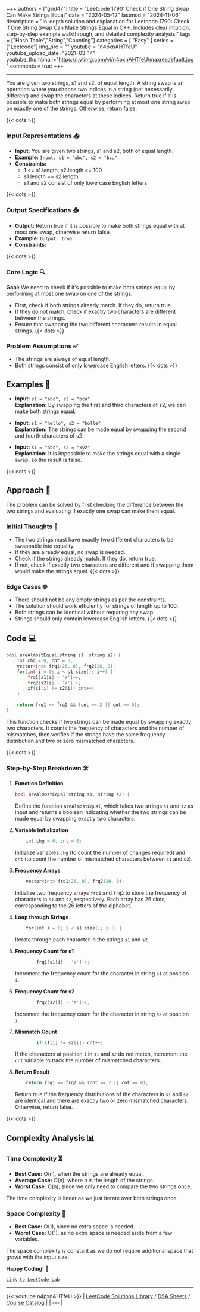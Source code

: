 
+++
authors = ["grid47"]
title = "Leetcode 1790: Check if One String Swap Can Make Strings Equal"
date = "2024-05-12"
lastmod = "2024-11-06"
description = "In-depth solution and explanation for Leetcode 1790: Check if One String Swap Can Make Strings Equal in C++. Includes clear intuition, step-by-step example walkthrough, and detailed complexity analysis."
tags = ["Hash Table","String","Counting"]
categories = [
    "Easy"
]
series = ["Leetcode"]
img_src = ""
youtube = "n4pxnAHTfeU"
youtube_upload_date="2021-03-14"
youtube_thumbnail="https://i.ytimg.com/vi/n4pxnAHTfeU/maxresdefault.jpg"
comments = true
+++



---
You are given two strings, s1 and s2, of equal length. A string swap is an operation where you choose two indices in a string (not necessarily different) and swap the characters at these indices. Return true if it is possible to make both strings equal by performing at most one string swap on exactly one of the strings. Otherwise, return false.
<!--more-->
{{< dots >}}
### Input Representations 📥
- **Input:** You are given two strings, s1 and s2, both of equal length.
- **Example:** `Input: s1 = "abc", s2 = "bca"`
- **Constraints:**
	- 1 <= s1.length, s2.length <= 100
	- s1.length == s2.length
	- s1 and s2 consist of only lowercase English letters

{{< dots >}}
### Output Specifications 📤
- **Output:** Return true if it is possible to make both strings equal with at most one swap, otherwise return false.
- **Example:** `Output: true`
- **Constraints:**

{{< dots >}}
### Core Logic 🔍
**Goal:** We need to check if it's possible to make both strings equal by performing at most one swap on one of the strings.

- First, check if both strings already match. If they do, return true.
- If they do not match, check if exactly two characters are different between the strings.
- Ensure that swapping the two different characters results in equal strings.
{{< dots >}}
### Problem Assumptions ✅
- The strings are always of equal length.
- Both strings consist of only lowercase English letters.
{{< dots >}}
## Examples 🧩
- **Input:** `s1 = "abc", s2 = "bca"`  \
  **Explanation:** By swapping the first and third characters of s2, we can make both strings equal.

- **Input:** `s1 = "hello", s2 = "holle"`  \
  **Explanation:** The strings can be made equal by swapping the second and fourth characters of s2.

- **Input:** `s1 = "abc", s2 = "xyz"`  \
  **Explanation:** It is impossible to make the strings equal with a single swap, so the result is false.

{{< dots >}}
## Approach 🚀
The problem can be solved by first checking the difference between the two strings and evaluating if exactly one swap can make them equal.

### Initial Thoughts 💭
- The two strings must have exactly two different characters to be swappable into equality.
- If they are already equal, no swap is needed.
- Check if the strings already match. If they do, return true.
- If not, check if exactly two characters are different and if swapping them would make the strings equal.
{{< dots >}}
### Edge Cases 🌐
- There should not be any empty strings as per the constraints.
- The solution should work efficiently for strings of length up to 100.
- Both strings can be identical without requiring any swap.
- Strings should only contain lowercase English letters.
{{< dots >}}
## Code 💻
```cpp
bool areAlmostEqual(string s1, string s2) {
    int chg = 0, cnt = 0;
    vector<int> frq1(26, 0), frq2(26, 0);
    for(int i = 0; i < s1.size(); i++) {
        frq1[s1[i] - 'a']++;
        frq2[s2[i] - 'a']++;
        if(s1[i] != s2[i]) cnt++;
    }

    return frq1 == frq2 && (cnt == 2 || cnt == 0);
}
```

This function checks if two strings can be made equal by swapping exactly two characters. It counts the frequency of characters and the number of mismatches, then verifies if the strings have the same frequency distribution and two or zero mismatched characters.

{{< dots >}}
### Step-by-Step Breakdown 🛠️
1. **Function Definition**
	```cpp
	bool areAlmostEqual(string s1, string s2) {
	```
	Define the function `areAlmostEqual`, which takes two strings `s1` and `s2` as input and returns a boolean indicating whether the two strings can be made equal by swapping exactly two characters.

2. **Variable Initialization**
	```cpp
	    int chg = 0, cnt = 0;
	```
	Initialize variables `chg` (to count the number of changes required) and `cnt` (to count the number of mismatched characters between `s1` and `s2`).

3. **Frequency Arrays**
	```cpp
	    vector<int> frq1(26, 0), frq2(26, 0);
	```
	Initialize two frequency arrays `frq1` and `frq2` to store the frequency of characters in `s1` and `s2`, respectively. Each array has 26 slots, corresponding to the 26 letters of the alphabet.

4. **Loop through Strings**
	```cpp
	    for(int i = 0; i < s1.size(); i++) {
	```
	Iterate through each character in the strings `s1` and `s2`.

5. **Frequency Count for s1**
	```cpp
	        frq1[s1[i] - 'a']++;
	```
	Increment the frequency count for the character in string `s1` at position `i`.

6. **Frequency Count for s2**
	```cpp
	        frq2[s2[i] - 'a']++;
	```
	Increment the frequency count for the character in string `s2` at position `i`.

7. **Mismatch Count**
	```cpp
	        if(s1[i] != s2[i]) cnt++;
	```
	If the characters at position `i` in `s1` and `s2` do not match, increment the `cnt` variable to track the number of mismatched characters.

8. **Return Result**
	```cpp
	    return frq1 == frq2 && (cnt == 2 || cnt == 0);
	```
	Return true if the frequency distributions of the characters in `s1` and `s2` are identical and there are exactly two or zero mismatched characters. Otherwise, return false.

{{< dots >}}
## Complexity Analysis 📊
### Time Complexity ⏳
- **Best Case:** O(n), when the strings are already equal.
- **Average Case:** O(n), where n is the length of the strings.
- **Worst Case:** O(n), since we only need to compare the two strings once.

The time complexity is linear as we just iterate over both strings once.

### Space Complexity 💾
- **Best Case:** O(1), since no extra space is needed.
- **Worst Case:** O(1), as no extra space is needed aside from a few variables.

The space complexity is constant as we do not require additional space that grows with the input size.

**Happy Coding! 🎉**


[`Link to LeetCode Lab`](https://leetcode.com/problems/check-if-one-string-swap-can-make-strings-equal/description/)

---
{{< youtube n4pxnAHTfeU >}}
| [LeetCode Solutions Library](https://grid47.xyz/leetcode/) / [DSA Sheets](https://grid47.xyz/sheets/) / [Course Catalog](https://grid47.xyz/courses/) |
| --- |

